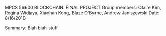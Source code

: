 MPCS 56600 BLOCKCHAIN: FINAL PROJECT
Group members: Claire Kim, Regina Widjaya, Xiaohan Kong, Blaze O'Byrne, Andrew Janiszewski
Date: 8/16/2018

Summary: Blah blah stuff
